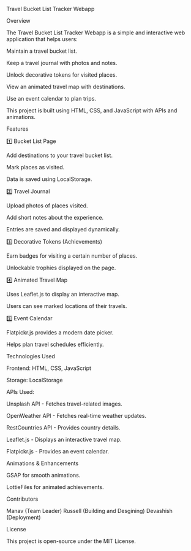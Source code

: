 Travel Bucket List Tracker Webapp


Overview


The Travel Bucket List Tracker Webapp is a simple and interactive web application that helps users:

Maintain a travel bucket list.

Keep a travel journal with photos and notes.

Unlock decorative tokens for visited places.

View an animated travel map with destinations.

Use an event calendar to plan trips.



This project is built using HTML, CSS, and JavaScript with APIs and animations.



Features

1️⃣ Bucket List Page

Add destinations to your travel bucket list.

Mark places as visited.

Data is saved using LocalStorage.

2️⃣ Travel Journal

Upload photos of places visited.

Add short notes about the experience.

Entries are saved and displayed dynamically.

3️⃣ Decorative Tokens (Achievements)

Earn badges for visiting a certain number of places.

Unlockable trophies displayed on the page.

4️⃣ Animated Travel Map

Uses Leaflet.js to display an interactive map.

Users can see marked locations of their travels.

5️⃣ Event Calendar

Flatpickr.js provides a modern date picker.

Helps plan travel schedules efficiently.



Technologies Used

Frontend: HTML, CSS, JavaScript

Storage: LocalStorage

APIs Used:

Unsplash API - Fetches travel-related images.

OpenWeather API - Fetches real-time weather updates.

RestCountries API - Provides country details.

Leaflet.js - Displays an interactive travel map.

Flatpickr.js - Provides an event calendar.

Animations & Enhancements

GSAP for smooth animations.

LottieFiles for animated achievements.


Contributors

Manav (Team Leader)
Russell (Building and Desgining)
Devashish (Deployment)



License

This project is open-source under the MIT License.
